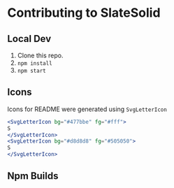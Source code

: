 # Contributing to SlateSolid

## Local Dev

1. Clone this repo.
1. `npm install`
1. `npm start`

## Icons

Icons for README were generated using `SvgLetterIcon`

```jsx
<SvgLetterIcon bg="#477bbe" fg="#fff">
S
</SvgLetterIcon>
<SvgLetterIcon bg="#d8d8d8" fg="#505050">
S
</SvgLetterIcon>
```

## Npm Builds
